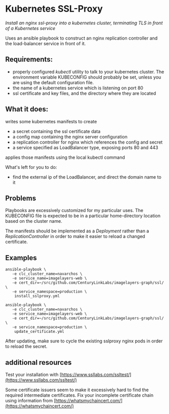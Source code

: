 # Kubernetes SSL-Proxy
_Install an nginx ssl-proxy into a kubernetes cluster, terminating TLS in front of a Kubernetes service_

Uses an ansible playbook to construct an nginx replication controller and the load-balancer service in front of it.

## Requirements:
- properly configured _kubectl_ utility to talk to your kubernetes cluster.  The
  environment variable KUBECONFIG should probably be set, unless you are using the
  default configuration file.
- the name of a kubernetes service which is listening on port 80
- ssl certificate and key files, and the directory where they are located

## What it does:
writes some kubernetes manifests to create
- a secret containing the ssl certificate data
- a config map containing the nginx server configuration
- a replication controller for nginx which references the config and secret
- a service specified as LoadBalancer type, exposing ports 80 and 443

applies those manifests using the local kubectl command

What's left for you to do:
- find the external ip of the LoadBalancer, and direct the domain name to it

## Problems

Playbooks are excessively customized for my particular uses.  The KUBECONFIG file is expected to be in a particular home-directory location based on the cluster name.  

The manifests should be implemented as a _Deployment_ rather than a _ReplicationController_ in order to make it easier to reload a changed certificate.

## Examples

```
ansible-playbook \
   -e clc_cluster_name=navarchos \
   -e service_name=imagelayers-web \
   -e cert_dir=~/src/github.com/CenturyLinkLabs/imagelayers-graph/ssl/  \
   -e service_namespace=production \
    install_sslproxy.yml
```


```
ansible-playbook \
   -e clc_cluster_name=navarchos \
   -e service_name=imagelayers-web \
   -e cert_dir=~/src/github.com/CenturyLinkLabs/imagelayers-graph/ssl/  \
   -e service_namespace=production \
    update_certificate.yml
```
After updating, make sure to cycle the existing sslproxy nginx pods in order to reload the secret.

## additional resources
Test your installation with [https://www.ssllabs.com/ssltest/](https://www.ssllabs.com/ssltest/)

Some certificate issuers seem to make it excessively hard to find the required intermediate certificates.  Fix your incomplete certificate chain using  information from [https://whatsmychaincert.com/](https://whatsmychaincert.com/)
